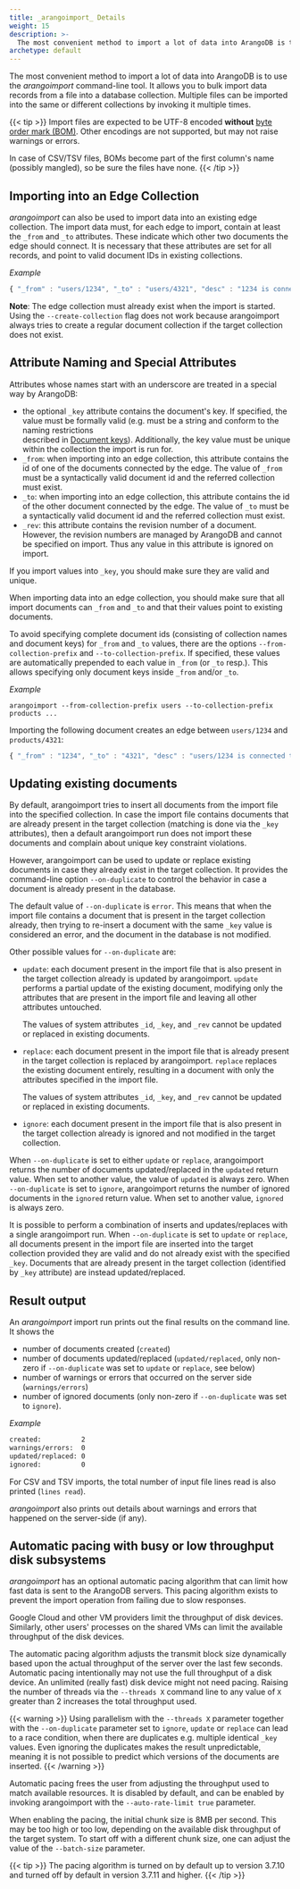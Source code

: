 ```yaml
---
title: _arangoimport_ Details
weight: 15
description: >-
  The most convenient method to import a lot of data into ArangoDB is to use the arangoimport command-line tool
archetype: default
---
```

The most convenient method to import a lot of data into ArangoDB is to use the
_arangoimport_ command-line tool. It allows you to bulk import data records
from a file into a database collection. Multiple files can be imported into
the same or different collections by invoking it multiple times.

{{< tip >}}
Import files are expected to be UTF-8 encoded **without**
[byte order mark (BOM)](https://en.wikipedia.org/wiki/Byte_order_mark).
Other encodings are not supported, but may not raise warnings or errors.

In case of CSV/TSV files, BOMs become part of the first column's name
(possibly mangled), so be sure the files have none.
{{< /tip >}}

## Importing into an Edge Collection

_arangoimport_ can also be used to import data into an existing edge collection.
The import data must, for each edge to import, contain at least the `_from` and
`_to` attributes. These indicate which other two documents the edge should connect.
It is necessary that these attributes are set for all records, and point to
valid document IDs in existing collections.

*Example*

```js
{ "_from" : "users/1234", "_to" : "users/4321", "desc" : "1234 is connected to 4321" }
```

**Note**: The edge collection must already exist when the import is started. Using
the `--create-collection` flag does not work because arangoimport always tries to
create a regular document collection if the target collection does not exist.

## Attribute Naming and Special Attributes

Attributes whose names start with an underscore are treated in a special way by
ArangoDB:

- the optional `_key` attribute contains the document's key. If specified, the value
  must be formally valid (e.g. must be a string and conform to the naming restrictions  
  described in [Document keys](../../../getting-started/getting-started/data-model-and-concepts/documents/_index.md#document-keys)).
  Additionally, the key value must be unique within the
  collection the import is run for.
- `_from`: when importing into an edge collection, this attribute contains the id
  of one of the documents connected by the edge. The value of `_from` must be a
  syntactically valid document id and the referred collection must exist.
- `_to`: when importing into an edge collection, this attribute contains the id
  of the other document connected by the edge. The value of `_to` must be a
  syntactically valid document id and the referred collection must exist.
- `_rev`: this attribute contains the revision number of a document. However, the
  revision numbers are managed by ArangoDB and cannot be specified on import. Thus
  any value in this attribute is ignored on import.

If you import values into `_key`, you should make sure they are valid and unique.

When importing data into an edge collection, you should make sure that all import
documents can `_from` and `_to` and that their values point to existing documents.

To avoid specifying complete document ids (consisting of collection names and document
keys) for `_from` and `_to` values, there are the options `--from-collection-prefix` and
`--to-collection-prefix`. If specified, these values are automatically prepended
to each value in `_from` (or `_to` resp.). This allows specifying only document keys
inside `_from` and/or `_to`.

*Example*

```
arangoimport --from-collection-prefix users --to-collection-prefix products ...
```

Importing the following document creates an edge between `users/1234` and
`products/4321`:

```js
{ "_from" : "1234", "_to" : "4321", "desc" : "users/1234 is connected to products/4321" }
```

## Updating existing documents

By default, arangoimport tries to insert all documents from the import file into the
specified collection. In case the import file contains documents that are already present
in the target collection (matching is done via the `_key` attributes), then a default
arangoimport run does not import these documents and complain about unique key constraint
violations.

However, arangoimport can be used to update or replace existing documents in case they
already exist in the target collection. It provides the command-line option `--on-duplicate`
to control the behavior in case a document is already present in the database.

The default value of `--on-duplicate` is `error`. This means that when the import file
contains a document that is present in the target collection already, then trying to
re-insert a document with the same `_key` value is considered an error, and the document in
the database is not modified.

Other possible values for `--on-duplicate` are:

- `update`: each document present in the import file that is also present in the target
  collection already is updated by arangoimport. `update` performs a partial update
  of the existing document, modifying only the attributes that are present in the import
  file and leaving all other attributes untouched.

  The values of system attributes `_id`, `_key`, and `_rev` cannot be
  updated or replaced in existing documents.

- `replace`: each document present in the import file that is already present in the
  target collection is replaced by arangoimport. `replace` replaces the existing
  document entirely, resulting in a document with only the attributes specified in the import
  file.

  The values of system attributes `_id`, `_key`, and `_rev` cannot be
  updated or replaced in existing documents.

- `ignore`: each document present in the import file that is also present in the target
  collection already is ignored and not modified in the target collection.

When `--on-duplicate` is set to either `update` or `replace`, arangoimport returns the
number of documents updated/replaced in the `updated` return value. When set to another
value, the value of `updated` is always zero. When `--on-duplicate` is set to `ignore`,
arangoimport returns the number of ignored documents in the `ignored` return value.
When set to another value, `ignored` is always zero.

It is possible to perform a combination of inserts and updates/replaces with a single
arangoimport run. When `--on-duplicate` is set to `update` or `replace`, all documents present
in the import file are inserted into the target collection provided they are valid
and do not already exist with the specified `_key`. Documents that are already present
in the target collection (identified by `_key` attribute) are instead updated/replaced.

## Result output

An _arangoimport_ import run prints out the final results on the command line.
It shows the

- number of documents created (`created`)
- number of documents updated/replaced (`updated/replaced`, only non-zero if
  `--on-duplicate` was set to `update` or `replace`, see below)
- number of warnings or errors that occurred on the server side (`warnings/errors`)
- number of ignored documents (only non-zero if `--on-duplicate` was set to `ignore`).

*Example*

```bash
created:          2
warnings/errors:  0
updated/replaced: 0
ignored:          0
```

For CSV and TSV imports, the total number of input file lines read is also printed
(`lines read`).

_arangoimport_ also prints out details about warnings and errors that happened on the
server-side (if any).

## Automatic pacing with busy or low throughput disk subsystems

_arangoimport_ has an optional automatic pacing algorithm that can limit 
how fast data is sent to the ArangoDB servers. This pacing algorithm 
exists to prevent the import operation from failing due to slow responses.

Google Cloud and other VM providers limit the throughput of disk
devices. Similarly, other users' processes on the shared VMs can limit 
the available throughput of the disk devices.

The automatic pacing algorithm adjusts the transmit block size dynamically 
based upon the actual throughput of the server over the last few seconds. 
Automatic pacing intentionally may not use the full throughput of a
disk device. An unlimited (really fast) disk device might not need
pacing. Raising the number of threads via the `--threads X` command
line to any value of `X` greater than 2 increases the total
throughput used. 

{{< warning >}}
Using parallelism with the `--threads X` parameter
together with the `--on-duplicate` parameter set to `ignore`, `update` or `replace` can 
lead to a race condition, when there are duplicates e.g. multiple identical `_key`
values. Even ignoring the duplicates makes the result unpredictable, meaning 
it is not possible to predict which versions of the documents are inserted.
{{< /warning >}}

Automatic pacing frees the user from adjusting the throughput used to
match available resources. It is disabled by default, and can be enabled
by invoking arangoimport with the `--auto-rate-limit true` parameter.

When enabling the pacing, the initial chunk size is 8MB per second. This
may be too high or too low, depending on the available disk throughput of
the target system. To start off with a different chunk size, one can
adjust the value of the `--batch-size` parameter.

{{< tip >}}
The pacing algorithm is turned on by default up to version 3.7.10
and turned off by default in version 3.7.11 and higher.
{{< /tip >}}
